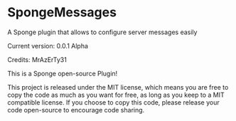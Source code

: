 # SpongeMessages
A Sponge plugin that allows to configure server messages easily

Current version: 0.0.1 Alpha
 
Credits: MrAzErTy31

This is a Sponge open-source Plugin!

This project is released under the MIT license, which means you are free to copy the code as much as you want for free, as long as you keep to a MIT compatible license. If you choose to copy this code, please release your code open-source to encourage code sharing.
